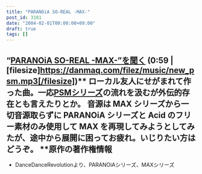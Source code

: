 ```yaml
---
title: "PARANOiA SO-REAL -MAX-"
post_id: 3101
date: "2004-02-01T00:00:00+09:00"
draft: true
tags: []
---
```



## “[PARANOiA SO-REAL -MAX-”を聞く](https://danmaq.com/filez/music/new_psm.mp3) (0:59 | [filesize]https://danmaq.com/filez/music/new_psm.mp3[/filesize])** ローカル友人にせがまれて作った曲。一応[PSMシリーズ](https://danmaq.com/tag/PSM)の流れを汲むが外伝的存在とも言えたりとか。 音源は MAX シリーズから一切音源取らずに PARANOiA シリーズと Acid のフリー素材のみ使用して MAX を再現してみようとしてみたが、途中から展開に困ってお疲れ。いじりたい方はどうぞ。  **原作の著作権情報

  * DanceDanceRevolutionより、PARANOiAシリーズ、MAXシリーズ
